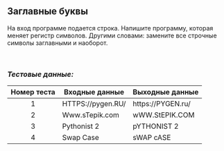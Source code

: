 ## Заглавные буквы

На вход программе подается строка. Напишите программу, которая меняет регистр символов. Другими словами: замените все строчные символы заглавными и наоборот.

<br>

### *Тестовые данные:*

| Номер теста | Входные данные     | Выходные данные    |
|:-----------:|--------------------|--------------------|
|      1      | HTTPS:\//pygen.RU/ | https:\//PYGEN.ru/ |
|      2      | Www.sTepik.com     | wWW.StEPIK.COM     |
|      3      | Pythonist 2        | pYTHONIST 2        |
|      4      | Swap Case          | sWAP cASE          |
